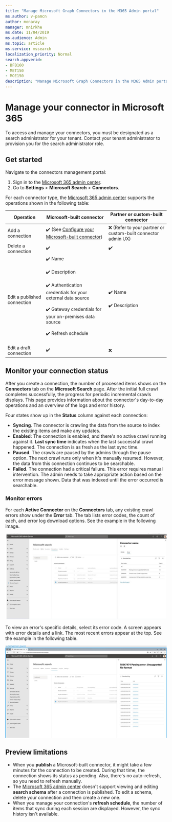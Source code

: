 ```yaml
---
title: "Manage Microsoft Graph Connectors in the M365 Admin portal"
ms.author: v-pamcn
author: monaray
manager: mnirkhe
ms.date: 11/04/2019
ms.audience: Admin
ms.topic: article
ms.service: mssearch
localization_priority: Normal
search.appverid:
- BFB160
- MET150
- MOE150
description: "Manage Microsoft Graph Connectors in the M365 Admin portal."
---
```


# Manage your connector in Microsoft 365

To access and manage your connectors, you must be designated as a search administrator for your tenant. Contact your tenant administrator to provision you for the search administrator role.

## Get started
Navigate to the connectors management portal:
1. Sign in to the [Microsoft 365 admin center](https://admin.microsoft.com).
2. Go to **Settings** > **Microsoft Search** > **Connectors**.

For each connector type, the [Microsoft 365 admin center](https://admin.microsoft.com) supports the operations shown in the following table:

**Operation** | **Microsoft-built connector** | **Partner or custom-built connector**
--- | --- | ---
Add a connection | :heavy_check_mark: (See [Configure your Microsoft-built connector](configure-connector.md)) | :x: (Refer to your partner or custom-built connector admin UX)
Delete a connection | :heavy_check_mark: | :heavy_check_mark:
Edit a published connection | :heavy_check_mark: Name<br></br> :heavy_check_mark: Description<br></br> :heavy_check_mark: Authentication credentials for your external data source<br></br> :heavy_check_mark: Gateway credentials for your on-premises data source<br></br> :heavy_check_mark: Refresh schedule<br></br> | :heavy_check_mark: Name<br></br> :heavy_check_mark: Description
Edit a draft connection | :heavy_check_mark: | :x:

## Monitor your connection status
After you create a connection, the number of processed items shows on the **Connectors** tab on the **Microsoft Search** page. After the initial full crawl completes successfully, the progress for periodic incremental crawls displays. This page provides information about the connector's day-to-day operations and an overview of the logs and error history.

Four states show up in the **Status** column against each connection:
* **Syncing**. The connector is crawling the data from the source to index the existing items and make any updates.
* **Enabled**: The connection is enabled, and there's no active crawl running against it. **Last sync time** indicates when the last successful crawl happened. The connection is as fresh as the last sync time.
* **Paused**. The crawls are paused by the admins through the pause option. The next crawl runs only when it's manually resumed. However, the data from this connection continues to be searchable.
* **Failed**. The connection had a critical failure. This error requires manual intervention. The admin needs to take appropriate action based on the error message shown. Data that was indexed until the error occurred is searchable.

### Monitor errors
For each **Active Connector** on the **Connectors** tab, any existing crawl errors show under the **Error** tab. The tab lists error codes, the count of each, and error log download options. See the example in the following image.

![](media/errormonitoring1.jpg)

To view an error's specific details, select its error code. A screen appears with error details and a link. The most recent errors appear at the top. See the example in the following table.

![](media/errormonitoring2.jpg)

## Preview limitations
* When you **publish** a Microsoft-built connector, it might take a few minutes for the connection to be created. During that time, the connection shows its status as pending. Also, there's no auto-refresh, so you need to refresh manually.
* The [Microsoft 365 admin center](https://admin.microsoft.com) doesn't support viewing and editing **search schema** after a connection is published. To edit a schema, delete your connection and then create a new one.
* When you manage your connection's **refresh schedule**, the number of items that sync during each session are displayed. However, the sync history isn't available.
